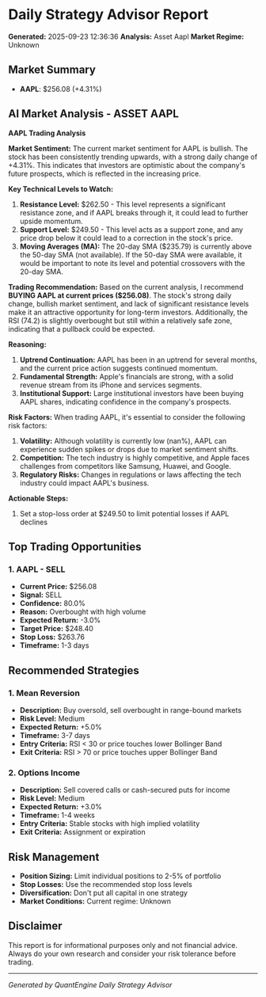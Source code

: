 
# Daily Strategy Advisor Report
**Generated:** 2025-09-23 12:36:36
**Analysis:** Asset Aapl
**Market Regime:** Unknown

## Market Summary
- **AAPL**: $256.08 (+4.31%)


## AI Market Analysis - ASSET AAPL
**AAPL Trading Analysis**

**Market Sentiment:**
The current market sentiment for AAPL is bullish. The stock has been consistently trending upwards, with a strong daily change of +4.31%. This indicates that investors are optimistic about the company's future prospects, which is reflected in the increasing price.

**Key Technical Levels to Watch:**

1. **Resistance Level:** $262.50 - This level represents a significant resistance zone, and if AAPL breaks through it, it could lead to further upside momentum.
2. **Support Level:** $249.50 - This level acts as a support zone, and any price drop below it could lead to a correction in the stock's price.
3. **Moving Averages (MA):** The 20-day SMA ($235.79) is currently above the 50-day SMA (not available). If the 50-day SMA were available, it would be important to note its level and potential crossovers with the 20-day SMA.

**Trading Recommendation:**
Based on the current analysis, I recommend **BUYING AAPL at current prices ($256.08)**. The stock's strong daily change, bullish market sentiment, and lack of significant resistance levels make it an attractive opportunity for long-term investors. Additionally, the RSI (74.2) is slightly overbought but still within a relatively safe zone, indicating that a pullback could be expected.

**Reasoning:**

1. **Uptrend Continuation:** AAPL has been in an uptrend for several months, and the current price action suggests continued momentum.
2. **Fundamental Strength:** Apple's financials are strong, with a solid revenue stream from its iPhone and services segments.
3. **Institutional Support:** Large institutional investors have been buying AAPL shares, indicating confidence in the company's prospects.

**Risk Factors:**
When trading AAPL, it's essential to consider the following risk factors:

1. **Volatility:** Although volatility is currently low (nan%), AAPL can experience sudden spikes or drops due to market sentiment shifts.
2. **Competition:** The tech industry is highly competitive, and Apple faces challenges from competitors like Samsung, Huawei, and Google.
3. **Regulatory Risks:** Changes in regulations or laws affecting the tech industry could impact AAPL's business.

**Actionable Steps:**

1. Set a stop-loss order at $249.50 to limit potential losses if AAPL declines

## Top Trading Opportunities

### 1. AAPL - SELL
- **Current Price:** $256.08
- **Signal:** SELL
- **Confidence:** 80.0%
- **Reason:** Overbought with high volume
- **Expected Return:** -3.0%
- **Target Price:** $248.40
- **Stop Loss:** $263.76
- **Timeframe:** 1-3 days

## Recommended Strategies

### 1. Mean Reversion
- **Description:** Buy oversold, sell overbought in range-bound markets
- **Risk Level:** Medium
- **Expected Return:** +5.0%
- **Timeframe:** 3-7 days
- **Entry Criteria:** RSI < 30 or price touches lower Bollinger Band
- **Exit Criteria:** RSI > 70 or price touches upper Bollinger Band

### 2. Options Income
- **Description:** Sell covered calls or cash-secured puts for income
- **Risk Level:** Medium
- **Expected Return:** +3.0%
- **Timeframe:** 1-4 weeks
- **Entry Criteria:** Stable stocks with high implied volatility
- **Exit Criteria:** Assignment or expiration

## Risk Management
- **Position Sizing:** Limit individual positions to 2-5% of portfolio
- **Stop Losses:** Use the recommended stop loss levels
- **Diversification:** Don't put all capital in one strategy
- **Market Conditions:** Current regime: Unknown

## Disclaimer
This report is for informational purposes only and not financial advice. 
Always do your own research and consider your risk tolerance before trading.

---
*Generated by QuantEngine Daily Strategy Advisor*

